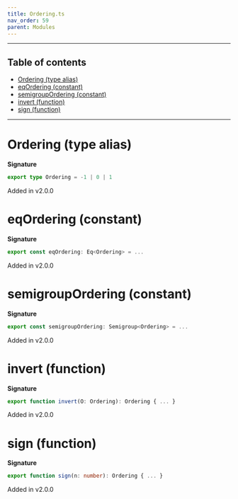 ```yaml
---
title: Ordering.ts
nav_order: 59
parent: Modules
---
```


---

<h2 class="text-delta">Table of contents</h2>

- [Ordering (type alias)](#ordering-type-alias)
- [eqOrdering (constant)](#eqordering-constant)
- [semigroupOrdering (constant)](#semigroupordering-constant)
- [invert (function)](#invert-function)
- [sign (function)](#sign-function)

---

# Ordering (type alias)

**Signature**

```ts
export type Ordering = -1 | 0 | 1
```

Added in v2.0.0

# eqOrdering (constant)

**Signature**

```ts
export const eqOrdering: Eq<Ordering> = ...
```

Added in v2.0.0

# semigroupOrdering (constant)

**Signature**

```ts
export const semigroupOrdering: Semigroup<Ordering> = ...
```

Added in v2.0.0

# invert (function)

**Signature**

```ts
export function invert(O: Ordering): Ordering { ... }
```

Added in v2.0.0

# sign (function)

**Signature**

```ts
export function sign(n: number): Ordering { ... }
```

Added in v2.0.0
